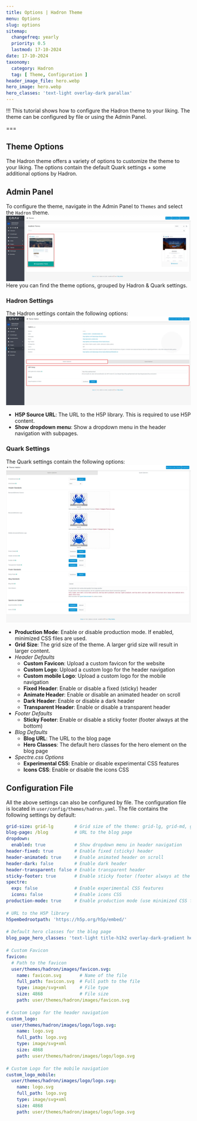 ```yaml
---
title: Options | Hadron Theme
menu: Options
slug: options
sitemap:
  changefreq: yearly
  priority: 0.5
  lastmod: 17-10-2024
date: 17-10-2024
taxonomy:
  category: Hadron
  tag: [ Theme, Configuration ]
header_image_file: hero.webp
hero_image: hero.webp
hero_classes: 'text-light overlay-dark parallax'
---
```


!!! This tutorial shows how to configure the Hadron theme to your liking. The theme can be configured by file or using the Admin Panel.

===

## Theme Options
The Hadron theme offers a variety of options to customize the theme to your liking. The options contain the default Quark settings + some additional options by Hadron.

## Admin Panel
To configure the theme, navigate in the Admin Panel to `Themes` and select the `Hadron` theme.
![Hadron in Admin Panel](admin.webp?lightbox)
Here you can find the theme options, grouped by Hadron & Quark settings.

### Hadron Settings
The Hadron settings contain the following options:
![Hadron Settings](hadron-settings.webp?lightbox)

- **H5P Source URL**: The URL to the H5P library. This is required to use H5P content.
- **Show dropdown menu**: Show a dropdown menu in the header navigation with subpages.

### Quark Settings
The Quark settings contain the following options:
![Quark Settings](quark-settings.webp?lightbox)

- **Production Mode**: Enable or disable production mode. If enabled, minimized CSS files are used.
- **Grid Size**: The grid size of the theme. A larger grid size will result in larger content.
- _Header Defaults_
  - **Custom Favicon**: Upload a custom favicon for the website
  - **Custom Logo**: Upload a custom logo for the header navigation
  - **Custom mobile Logo**: Upload a custom logo for the mobile navigation
  - **Fixed Header**: Enable or disable a fixed (sticky) header
  - **Animate Header**: Enable or disable an animated header on scroll
  - **Dark Header**: Enable or disable a dark header
  - **Transparent Header**: Enable or disable a transparent header
- _Footer Defaults_
  - **Sticky Footer**: Enable or disable a sticky footer (footer always at the bottom)
- _Blog Defaults_
  - **Blog URL**: The URL to the blog page
  - **Hero Classes**: The default hero classes for the hero element on the blog page
- _Spectre.css Options_
  - **Experimental CSS**: Enable or disable experimental CSS features
  - **Icons CSS**: Enable or disable the icons CSS

## Configuration File
All the above settings can also be configured by file. The configuration file is located in `user/config/themes/hadron.yaml`. The file contains the following settings by default:

```yaml
grid-size: grid-lg        # Grid size of the theme: grid-lg, grid-md, grid-sm
blog-page: /blog          # URL to the blog page
dropdown:
  enabled: true           # Show dropdown menu in header navigation
header-fixed: true        # Enable fixed (sticky) header
header-animated: true     # Enable animated header on scroll
header-dark: false        # Enable dark header
header-transparent: false # Enable transparent header
sticky-footer: true       # Enable sticky footer (footer always at the bottom)
spectre:
  exp: false              # Enable experimental CSS features
  icons: false            # Enable icons CSS
production-mode: true     # Enable production mode (use minimized CSS files)

# URL to the H5P library
h5pembedrootpath: 'https://h5p.org/h5p/embed/'

# Default hero classes for the blog page
blog_page_hero_classes: 'text-light title-h1h2 overlay-dark-gradient hero-large parallax'

# Custom Favicon
favicon:
  # Path to the favicon
  user/themes/hadron/images/favicon.svg:
    name: favicon.svg       # Name of the file
    full_path: favicon.svg  # Full path to the file
    type: image/svg+xml     # File type
    size: 4868              # File size
    path: user/themes/hadron/images/favicon.svg

# Custom Logo for the header navigation
custom_logo:
  user/themes/hadron/images/logo/logo.svg:
    name: logo.svg
    full_path: logo.svg
    type: image/svg+xml
    size: 4868
    path: user/themes/hadron/images/logo/logo.svg

# Custom Logo for the mobile navigation
custom_logo_mobile:
  user/themes/hadron/images/logo/logo.svg:
    name: logo.svg
    full_path: logo.svg
    type: image/svg+xml
    size: 4868
    path: user/themes/hadron/images/logo/logo.svg
```
